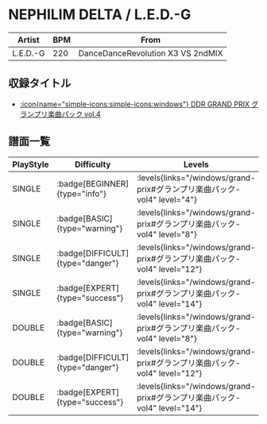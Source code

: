 # NEPHILIM DELTA / L.E.D.-G

|Artist|BPM|From|
|------|---|----|
|L.E.D.-G|220|DanceDanceRevolution X3 VS 2ndMIX|

## 収録タイトル

- [:icon{name="simple-icons:simple-icons:windows"} DDR GRAND PRIX グランプリ楽曲パック vol.4](/windows/grand-prix#グランプリ楽曲パック-vol4)

## 譜面一覧

|PlayStyle|Difficulty|Levels|Notes|Movie|
|---------|----------|------|-----|-----|
|SINGLE| :badge[BEGINNER]{type="info"}| :levels{links="/windows/grand-prix#グランプリ楽曲パック-vol4" level="4"}|167/1||
|SINGLE| :badge[BASIC]{type="warning"}| :levels{links="/windows/grand-prix#グランプリ楽曲パック-vol4" level="8"}|289/10||
|SINGLE| :badge[DIFFICULT]{type="danger"}| :levels{links="/windows/grand-prix#グランプリ楽曲パック-vol4" level="12"}|466/3||
|SINGLE| :badge[EXPERT]{type="success"}| :levels{links="/windows/grand-prix#グランプリ楽曲パック-vol4" level="14"}|583/3||
|DOUBLE| :badge[BASIC]{type="warning"}| :levels{links="/windows/grand-prix#グランプリ楽曲パック-vol4" level="8"}|282/4||
|DOUBLE| :badge[DIFFICULT]{type="danger"}| :levels{links="/windows/grand-prix#グランプリ楽曲パック-vol4" level="12"}|420/4||
|DOUBLE| :badge[EXPERT]{type="success"}| :levels{links="/windows/grand-prix#グランプリ楽曲パック-vol4" level="14"}|561/3||

